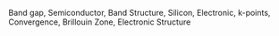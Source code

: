 Band gap,
Semiconductor,
Band Structure,
Silicon,
Electronic,
k-points,
Convergence,
Brillouin Zone,
Electronic Structure
